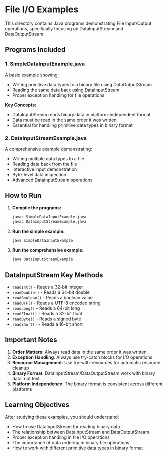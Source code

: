 # File I/O Examples

This directory contains Java programs demonstrating File Input/Output operations, specifically focusing on DataInputStream and DataOutputStream.

## Programs Included

### 1. SimpleDataInputExample.java
A basic example showing:
- Writing primitive data types to a binary file using DataOutputStream
- Reading the same data back using DataInputStream
- Proper exception handling for file operations

**Key Concepts:**
- DataInputStream reads binary data in platform-independent format
- Data must be read in the same order it was written
- Essential for handling primitive data types in binary format

### 2. DataInputStreamExample.java
A comprehensive example demonstrating:
- Writing multiple data types to a file
- Reading data back from the file
- Interactive input demonstration
- Byte-level data inspection
- Advanced DataInputStream operations

## How to Run

1. **Compile the programs:**
   ```bash
   javac SimpleDataInputExample.java
   javac DataInputStreamExample.java
   ```

2. **Run the simple example:**
   ```bash
   java SimpleDataInputExample
   ```

3. **Run the comprehensive example:**
   ```bash
   java DataInputStreamExample
   ```

## DataInputStream Key Methods

- `readInt()` - Reads a 32-bit integer
- `readDouble()` - Reads a 64-bit double
- `readBoolean()` - Reads a boolean value
- `readUTF()` - Reads a UTF-8 encoded string
- `readLong()` - Reads a 64-bit long
- `readFloat()` - Reads a 32-bit float
- `readByte()` - Reads a signed byte
- `readShort()` - Reads a 16-bit short

## Important Notes

1. **Order Matters**: Always read data in the same order it was written
2. **Exception Handling**: Always use try-catch blocks for I/O operations
3. **Resource Management**: Use try-with-resources for automatic resource cleanup
4. **Binary Format**: DataInputStream/DataOutputStream work with binary data, not text
5. **Platform Independence**: The binary format is consistent across different platforms

## Learning Objectives

After studying these examples, you should understand:
- How to use DataInputStream for reading binary data
- The relationship between DataInputStream and DataOutputStream
- Proper exception handling in file I/O operations
- The importance of data ordering in binary file operations
- How to work with different primitive data types in binary format